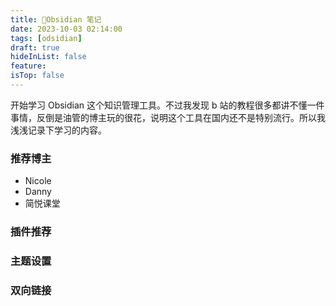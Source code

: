 ```yaml
---
title: 📒Obsidian 笔记
date: 2023-10-03 02:14:00
tags: [odsidian]
draft: true
hideInList: false
feature: 
isTop: false
---
```



开始学习 Obsidian 这个知识管理工具。不过我发现 b 站的教程很多都讲不懂一件事情，反倒是油管的博主玩的很花，说明这个工具在国内还不是特别流行。所以我浅浅记录下学习的内容。

### 推荐博主
- Nicole
- Danny
- 简悦课堂

### 插件推荐




### 主题设置


### 双向链接




<!--more-->